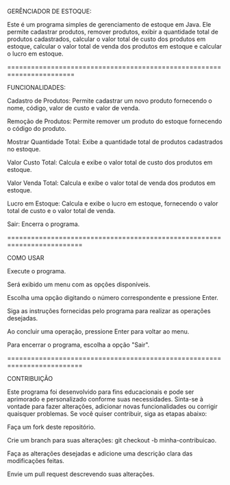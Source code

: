 GERÊNCIADOR DE ESTOQUE:

Este é um programa simples de gerenciamento de estoque em Java. Ele permite cadastrar produtos, remover produtos, exibir a quantidade total de produtos cadastrados, calcular o valor total de custo dos produtos em estoque, calcular o valor total de venda dos produtos em estoque e calcular o lucro em estoque.


=======================================================================


FUNCIONALIDADES:

Cadastro de Produtos: Permite cadastrar um novo produto fornecendo o nome, código, valor de custo e valor de venda.

Remoção de Produtos: Permite remover um produto do estoque fornecendo o código do produto.

Mostrar Quantidade Total: Exibe a quantidade total de produtos cadastrados no estoque.

Valor Custo Total: Calcula e exibe o valor total de custo dos produtos em estoque.

Valor Venda Total: Calcula e exibe o valor total de venda dos produtos em estoque.

Lucro em Estoque: Calcula e exibe o lucro em estoque, fornecendo o valor total de custo e o valor total de venda.

Sair: Encerra o programa.


=========================================================================


COMO USAR

Execute o programa.

Será exibido um menu com as opções disponíveis.

Escolha uma opção digitando o número correspondente e pressione Enter.

Siga as instruções fornecidas pelo programa para realizar as operações desejadas.

Ao concluir uma operação, pressione Enter para voltar ao menu.

Para encerrar o programa, escolha a opção "Sair".


=========================================================================


CONTRIBUIÇÃO

Este programa foi desenvolvido para fins educacionais e pode ser aprimorado e personalizado conforme suas necessidades. Sinta-se à vontade para fazer alterações, adicionar novas funcionalidades ou corrigir quaisquer problemas. Se você quiser contribuir, siga as etapas abaixo:

Faça um fork deste repositório.

Crie um branch para suas alterações: git checkout -b minha-contribuicao.

Faça as alterações desejadas e adicione uma descrição clara das modificações feitas.

Envie um pull request descrevendo suas alterações.
